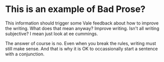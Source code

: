 # This is an example of Bad Prose?

This information should trigger some Vale feedback about how to improve the writing. 
What does that mean anyway? Improve writing. Isn't all writing subjective? I mean just look
at ee cummings. 

The answer of course is no. Even when you break the rules, writing must still make sense. And that is 
why it is OK to occassionally start a sentence with a conjunction. 
